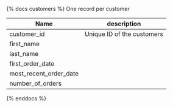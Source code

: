 {% docs customers %}
One record per customer

| Name                   | description                |
| ---------------------- | -------------------------- |
| customer_id            | Unique ID of the customers |
| first_name             |                            |
| last_name              |                            |
| first_order_date       |                            |
| most_recent_order_date |                            |
| number_of_orders       |                            |

{% enddocs %}
